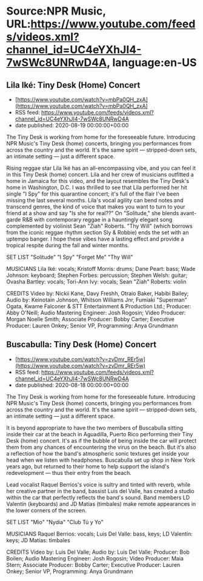 # Source:NPR Music, URL:https://www.youtube.com/feeds/videos.xml?channel_id=UC4eYXhJI4-7wSWc8UNRwD4A, language:en-US

## Lila Iké: Tiny Desk (Home) Concert
 - [https://www.youtube.com/watch?v=mbPa0QH_zxA](https://www.youtube.com/watch?v=mbPa0QH_zxA)
 - RSS feed: https://www.youtube.com/feeds/videos.xml?channel_id=UC4eYXhJI4-7wSWc8UNRwD4A
 - date published: 2020-08-19 00:00:00+00:00

The Tiny Desk is working from home for the foreseeable future. Introducing NPR Music's Tiny Desk (home) concerts, bringing you performances from across the country and the world. It's the same spirit — stripped-down sets, an intimate setting — just a different space.

Rising reggae star Lila Iké has an all-encompassing vibe, and you can feel it in this Tiny Desk (home) concert. Lila and her crew of musicians outfitted a home in Jamaica for this video, and the layout resembles the Tiny Desk's home in Washington, D.C. I was thrilled to see that Lila performed her hit single "I Spy" for this quarantine concert; it's full of the flair I've been missing the last several months. Lila's vocal agility can bend notes and transcend genres, the kind of voice that makes you want to turn to your friend at a show and say "Is she for real??" On "Solitude," she blends avant-garde R&B with contemporary reggae in a hauntingly elegant song complemented by violinist Sean "Ziah" Roberts. "Thy Will" (which borrows from the iconic reggae rhythm section Sly & Robbie) ends the set with an uptempo banger. I hope these vibes have a lasting effect and provide a tropical respite during the fall and winter months.

SET LIST
"Solitude"
"I Spy"
"Forget Me"
"Thy Will"

MUSICIANS
Lila Iké: vocals; Kristoff Morris: drums; Dane Peart: bass; Wade Johnson: keyboard; Stephen Forbes: percussion; Stephen Welsh: guitar; Ovasha Bartley: vocals; Tori-Ann Ivy: vocals; Sean "Ziah" Roberts: violin

CREDITS
Video by: Nickii Kane, Davy Freshh, Otraio Baker, Habibi Bailey; Audio by: Keinotain Johnson, Whitson Williams Jnr, Fumiaki "Superman" Ogata, Kwame Falconer & STT Entertainment & Production Ltd.; Producer: Abby O'Neill; Audio Mastering Engineer: Josh Rogosin; Video Producer: Morgan Noelle Smith; Associate Producer: Bobby Carter; Executive Producer: Lauren Onkey; Senior VP, Programming: Anya Grundmann

## Buscabulla: Tiny Desk (Home) Concert
 - [https://www.youtube.com/watch?v=zvDmr_REr5w](https://www.youtube.com/watch?v=zvDmr_REr5w)
 - RSS feed: https://www.youtube.com/feeds/videos.xml?channel_id=UC4eYXhJI4-7wSWc8UNRwD4A
 - date published: 2020-08-18 00:00:00+00:00

The Tiny Desk is working from home for the foreseeable future. Introducing NPR Music's Tiny Desk (home) concerts, bringing you performances from across the country and the world. It's the same spirit — stripped-down sets, an intimate setting — just a different space.

It is beyond appropriate to have the two members of Buscabulla sitting inside their car at the beach in Aguadilla, Puerto Rico performing their Tiny Desk (home) concert. It's as if the bubble of being inside the car will protect them from any chances of encountering the virus on the beach. But it's also a reflection of how the band's atmospheric sonic textures get inside your head when we listen with headphones. Buscabulla set up shop in New York years ago, but returned to their home to help support the island's redevelopment — thus their entry from the beach.

Lead vocalist Raquel Berrios's voice is sultry and tinted with reverb, while her creative partner in the band, bassist Luis del Valle, has created a studio within the car that perfectly reflects the band's sound. Band members LD Valentín (keyboards) and JD Matías (timbales) make remote appearances in the lower corners of the screen.

SET LIST
"Mio"
"Nydia"
"Club Tú y Yo"

MUSICIANS
Raquel Berrios: vocals; Luis Del Valle: bass, keys; LD Valentín: keys; JD Matías: timbales

CREDITS
Video by: Luis Del Valle; Audio by: Luis Del Valle; Producer: Bob Boilen; Audio Mastering Engineer: Josh Rogosin; Video Producer: Maia Stern; Associate Producer: Bobby Carter; Executive Producer: Lauren Onkey; Senior VP, Programming: Anya Grundmann

